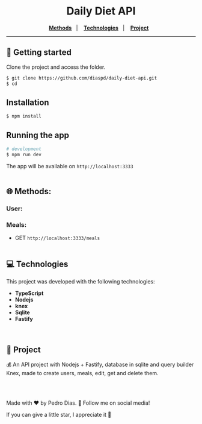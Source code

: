 <h1 align="center">
  Daily Diet API
</h1>

<p align="center">
  <a href="#-Methods"><b>Methods</b></a>&nbsp;&nbsp;&nbsp;|&nbsp;&nbsp;&nbsp;
  <a href="#-Technologies"><b>Technologies</b></a>&nbsp;&nbsp;&nbsp;|&nbsp;&nbsp;&nbsp;
  <a href="#-Project"><b>Project</b></a>&nbsp;&nbsp;&nbsp;
</p>

---

## 🚀 Getting started

Clone the project and access the folder.

```bash
$ git clone https://github.com/diaspd/daily-diet-api.git
$ cd 
```

## Installation

```bash
$ npm install
```

## Running the app

```bash
# development
$ npm run dev
```

The app will be available on `http://localhost:3333` <br></br>

## 🌐 Methods:
### User:


### Meals:
- GET `http://localhost:3333/meals`
<br></br>

## 💻 Technologies

This project was developed with the following technologies:
<b>
- TypeScript
- Nodejs
- knex
- Sqlite
- Fastify
</b>

</br>

## 📄 Project
💰 An API project with Nodejs + Fastify, database in sqlite and query builder Knex, made to create users, meals, edit, get and delete them.

<br></br>

Made with ♥ by Pedro Dias. 👋 Follow me on social media! </br>

If you can give a little star, I appreciate it 🤩
